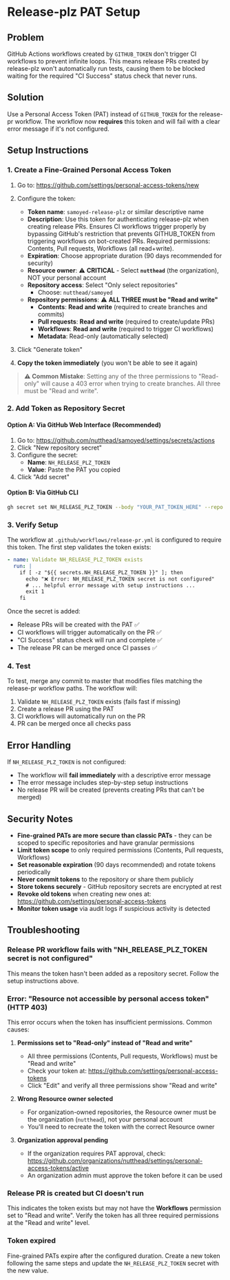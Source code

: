 # Release-plz PAT Setup

## Problem

GitHub Actions workflows created by `GITHUB_TOKEN` don't trigger CI workflows to prevent infinite loops. This means release PRs created by release-plz won't automatically run tests, causing them to be blocked waiting for the required "CI Success" status check that never runs.

## Solution

Use a Personal Access Token (PAT) instead of `GITHUB_TOKEN` for the release-pr workflow. The workflow now **requires** this token and will fail with a clear error message if it's not configured.

## Setup Instructions

### 1. Create a Fine-Grained Personal Access Token

1. Go to: https://github.com/settings/personal-access-tokens/new
2. Configure the token:
   - **Token name**: `samoyed-release-plz` or similar descriptive name
   - **Description**: Use this token for authenticating release-plz when creating release PRs. Ensures CI workflows trigger properly by bypassing GitHub's restriction that prevents GITHUB_TOKEN from triggering workflows on bot-created PRs. Required permissions: Contents, Pull requests, Workflows (all read+write).
   - **Expiration**: Choose appropriate duration (90 days recommended for security)
   - **Resource owner**: ⚠️ **CRITICAL** - Select **`nutthead`** (the organization), NOT your personal account
   - **Repository access**: Select "Only select repositories"
     - Choose: `nutthead/samoyed`
   - **Repository permissions**: ⚠️ **ALL THREE must be "Read and write"**
     - **Contents**: **Read and write** (required to create branches and commits)
     - **Pull requests**: **Read and write** (required to create/update PRs)
     - **Workflows**: **Read and write** (required to trigger CI workflows)
     - **Metadata**: Read-only (automatically selected)

3. Click "Generate token"
4. **Copy the token immediately** (you won't be able to see it again)

> **⚠️ Common Mistake**: Setting any of the three permissions to "Read-only" will cause a 403 error when trying to create branches. All three must be "Read and write".

### 2. Add Token as Repository Secret

#### Option A: Via GitHub Web Interface (Recommended)

1. Go to: https://github.com/nutthead/samoyed/settings/secrets/actions
2. Click "New repository secret"
3. Configure the secret:
   - **Name**: `NH_RELEASE_PLZ_TOKEN`
   - **Value**: Paste the PAT you copied
4. Click "Add secret"

#### Option B: Via GitHub CLI

```bash
gh secret set NH_RELEASE_PLZ_TOKEN --body "YOUR_PAT_TOKEN_HERE" --repo nutthead/samoyed
```

### 3. Verify Setup

The workflow at `.github/workflows/release-pr.yml` is configured to require this token. The first step validates the token exists:

```yaml
- name: Validate NH_RELEASE_PLZ_TOKEN exists
  run: |
    if [ -z "${{ secrets.NH_RELEASE_PLZ_TOKEN }}" ]; then
      echo "❌ Error: NH_RELEASE_PLZ_TOKEN secret is not configured"
      # ... helpful error message with setup instructions ...
      exit 1
    fi
```

Once the secret is added:
- Release PRs will be created with the PAT ✅
- CI workflows will trigger automatically on the PR ✅
- "CI Success" status check will run and complete ✅
- The release PR can be merged once CI passes ✅

### 4. Test

To test, merge any commit to master that modifies files matching the release-pr workflow paths. The workflow will:
1. Validate `NH_RELEASE_PLZ_TOKEN` exists (fails fast if missing)
2. Create a release PR using the PAT
3. CI workflows will automatically run on the PR
4. PR can be merged once all checks pass

## Error Handling

If `NH_RELEASE_PLZ_TOKEN` is not configured:
- The workflow will **fail immediately** with a descriptive error message
- The error message includes step-by-step setup instructions
- No release PR will be created (prevents creating PRs that can't be merged)

## Security Notes

- **Fine-grained PATs are more secure than classic PATs** - they can be scoped to specific repositories and have granular permissions
- **Limit token scope** to only required permissions (Contents, Pull requests, Workflows)
- **Set reasonable expiration** (90 days recommended) and rotate tokens periodically
- **Never commit tokens** to the repository or share them publicly
- **Store tokens securely** - GitHub repository secrets are encrypted at rest
- **Revoke old tokens** when creating new ones at: https://github.com/settings/personal-access-tokens
- **Monitor token usage** via audit logs if suspicious activity is detected

## Troubleshooting

### Release PR workflow fails with "NH_RELEASE_PLZ_TOKEN secret is not configured"

This means the token hasn't been added as a repository secret. Follow the setup instructions above.

### Error: "Resource not accessible by personal access token" (HTTP 403)

This error occurs when the token has insufficient permissions. Common causes:

1. **Permissions set to "Read-only" instead of "Read and write"**
   - All three permissions (Contents, Pull requests, Workflows) must be "Read and write"
   - Check your token at: https://github.com/settings/personal-access-tokens
   - Click "Edit" and verify all three permissions show "Read and write"

2. **Wrong Resource owner selected**
   - For organization-owned repositories, the Resource owner must be the organization (`nutthead`), not your personal account
   - You'll need to recreate the token with the correct Resource owner

3. **Organization approval pending**
   - If the organization requires PAT approval, check: https://github.com/organizations/nutthead/settings/personal-access-tokens/active
   - An organization admin must approve the token before it can be used

### Release PR is created but CI doesn't run

This indicates the token exists but may not have the **Workflows** permission set to "Read and write". Verify the token has all three required permissions at the "Read and write" level.

### Token expired

Fine-grained PATs expire after the configured duration. Create a new token following the same steps and update the `NH_RELEASE_PLZ_TOKEN` secret with the new value.
